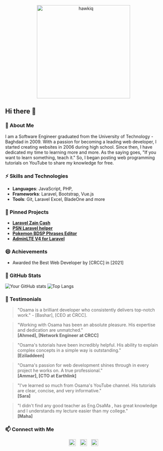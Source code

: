 <div align="center"><img src="https://i.imgur.com/IJMa6nkl.jpg" width=300 height=300 alt="hawkiq"></div>


## Hi there 👋

### 👯 About Me
I am a Software Engineer graduated from the University of Technology - Baghdad in 2009. With a passion for becoming a leading web developer, I started creating websites in 2006 during high school. Since then, I have dedicated my time to learning more and more. As the saying goes, "If you want to learn something, teach it." So, I began posting web programming tutorials on YouTube to share my knowledge for free.

### ⚡ Skills and Technologies
- **Languages**: JavaScript, PHP, 
- **Frameworks**: Laravel, Bootstrap, Vue.js
- **Tools**: Git, Laravel Excel, BladeOne and more

### 🔭 Pinned Projects
- **[Laravel Zain Cash](https://github.com/hawkiq/laravel-zaincash)**
- **[PSN Laravel helper](https://github.com/hawkiq/Larapsn)**
- **[Pokemon BDSP Phrases Editor](https://github.com/hawkiq/Pokemon-BDSP-Phrases-Editor)**
- **[AdminLTE V4 for Laravel](https://github.com/hawkiq/AdmLTE)**

### 😄 Achievements
- Awarded the Best Web Developer by [CRCC] in [2021]

### 🤔 GitHub Stats
![Your GitHub stats](https://github-readme-stats.vercel.app/api?username=hawkiq&show_icons=true&theme=radical)
![Top Langs](https://github-readme-stats.vercel.app/api/top-langs/?username=hawkiq&layout=compact&theme=radical)

### 💬 Testimonials
> "Osama is a brilliant developer who consistently delivers top-notch work." - [Bashar], [CEO at CRCC].
>

> "Working with Osama has been an absolute pleasure. His expertise and dedication are unmatched."  
> **[Ahmed], [Network Engineer at CRCC]**

> "Osama's tutorials have been incredibly helpful. His ability to explain complex concepts in a simple way is outstanding."  
> **[Eziladdeen]**

> "Osama's passion for web development shines through in every project he works on. A true professional."  
> **[Ammar], [CTO at Earthlink]**

> "I've learned so much from Osama's YouTube channel. His tutorials are clear, concise, and very informative."  
> **[Sara]**

> "I didn't find any good teacher as Eng.OsaMa , has great knowledge and I understands my lecture easier than my college."  
> **[Maha]**

### 📫 Connect with Me
<p align="center">
  <a href="https://osama.app" target="_blank"><img src="https://img.icons8.com/color/48/000000/domain.png" alt="Official Website" width="22px" style="padding:0 5px 0 5px"></a>
  <a href="https://www.youtube.com/IQTECH/" target="_blank"><img src="https://img.icons8.com/color/48/000000/youtube-play.png" alt="YouTube Channel" width="22px" style="padding:0 5px 0 5px"></a>
  <a href="https://www.linkedin.com/in/osamahhasan/" target="_blank"><img src="https://img.icons8.com/color/48/000000/linkedin.png" alt="LinkedIn" width="22px" style="padding:0 5px 0 5px"></a>
</p>


<!--
**hawkiq/hawkiq** is a ✨ _special_ ✨ repository because its `README.md` (this file) appears on your GitHub profile.

Here are some ideas to get you started:

- 🔭 I’m currently working on ...
- 🌱 I’m currently learning ...
- 👯 I’m looking to collaborate on ...
- 🤔 I’m looking for help with ...
- 💬 Ask me about ...
- 📫 How to reach me: ...
- 😄 Pronouns: ...
- ⚡ Fun fact: ...
-->
